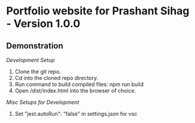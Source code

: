 # Portfolio website for Prashant Sihag - Version 1.0.0

## Demonstration

_Development Setup_

1. Clone the git repo.
2. Cd into the cloned repo directory.
3. Run command to build compiled files: npm run build
4. Open /dist/index.html into the browser of choice.

_Misc Setups for Development_

1. Set "jest.autoRun": "false" in settings.json for vsc

